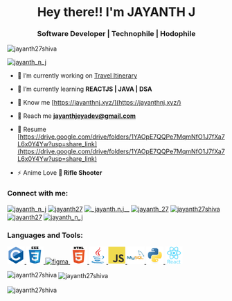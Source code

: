 <h1 align="center">Hey there!! I'm JAYANTH J</h1>
<h3 align="center">Software Developer | Technophile | Hodophile</h3>

<p align="left"> <img src="https://komarev.com/ghpvc/?username=jayanth27shiva&label=Profile%20views&color=0e75b6&style=flat" alt="jayanth27shiva" /> </p>

<p align="left"> <a href="https://twitter.com/jayanth_n_j" target="blank"><img src="https://img.shields.io/twitter/follow/jayanth_n_j?logo=twitter&style=for-the-badge" alt="jayanth_n_j" /></a> </p>

- 🔭 I’m currently working on [Travel Itinerary](https://github.com/jayanth27shiva/Travel-Itinerary)

- 🌱 I’m currently learning **REACTJS | JAVA | DSA**

- 🔗 Know me [https://jayanthnj.xyz/](https://jayanthnj.xyz/)

- 📧 Reach me **jayanthjeyadev@gmail.com**

- 📄 Resume [https://drive.google.com/drive/folders/1YAOpE7QQPe7MqmNfO1J7fXa7L6x0Y4Yw?usp=share_link](https://drive.google.com/drive/folders/1YAOpE7QQPe7MqmNfO1J7fXa7L6x0Y4Yw?usp=share_link)

- ⚡ Anime Love **🎯 Rifle Shooter**

<h3 align="left">Connect with me:</h3>
<p align="left">
<a href="https://twitter.com/jayanth_n_j" target="blank"><img align="center" src="https://raw.githubusercontent.com/rahuldkjain/github-profile-readme-generator/master/src/images/icons/Social/twitter.svg" alt="jayanth_n_j" height="30" width="40" /></a>
<a href="https://linkedin.com/in/jayanth27" target="blank"><img align="center" src="https://raw.githubusercontent.com/rahuldkjain/github-profile-readme-generator/master/src/images/icons/Social/linked-in-alt.svg" alt="jayanth27" height="30" width="40" /></a>
<a href="https://instagram.com/_jayanth.n.j__" target="blank"><img align="center" src="https://raw.githubusercontent.com/rahuldkjain/github-profile-readme-generator/master/src/images/icons/Social/instagram.svg" alt="_jayanth.n.j__" height="30" width="40" /></a>
<a href="https://www.codechef.com/users/jayanth_27" target="blank"><img align="center" src="https://cdn.jsdelivr.net/npm/simple-icons@3.1.0/icons/codechef.svg" alt="jayanth_27" height="30" width="40" /></a>
<a href="https://www.hackerrank.com/jayanth27shiva" target="blank"><img align="center" src="https://raw.githubusercontent.com/rahuldkjain/github-profile-readme-generator/master/src/images/icons/Social/hackerrank.svg" alt="jayanth27shiva" height="30" width="40" /></a>
<a href="https://codeforces.com/profile/jayanth27" target="blank"><img align="center" src="https://raw.githubusercontent.com/rahuldkjain/github-profile-readme-generator/master/src/images/icons/Social/codeforces.svg" alt="jayanth27" height="30" width="40" /></a>
<a href="https://www.leetcode.com/jayanth_n_j" target="blank"><img align="center" src="https://raw.githubusercontent.com/rahuldkjain/github-profile-readme-generator/master/src/images/icons/Social/leet-code.svg" alt="jayanth_n_j" height="30" width="40" /></a>
</p>

<h3 align="left">Languages and Tools:</h3>
<p align="left"> <a href="https://www.cprogramming.com/" target="_blank" rel="noreferrer"> <img src="https://raw.githubusercontent.com/devicons/devicon/master/icons/c/c-original.svg" alt="c" width="40" height="40"/> </a> <a href="https://www.w3schools.com/css/" target="_blank" rel="noreferrer"> <img src="https://raw.githubusercontent.com/devicons/devicon/master/icons/css3/css3-original-wordmark.svg" alt="css3" width="40" height="40"/> </a> <a href="https://www.figma.com/" target="_blank" rel="noreferrer"> <img src="https://www.vectorlogo.zone/logos/figma/figma-icon.svg" alt="figma" width="40" height="40"/> </a> <a href="https://www.w3.org/html/" target="_blank" rel="noreferrer"> <img src="https://raw.githubusercontent.com/devicons/devicon/master/icons/html5/html5-original-wordmark.svg" alt="html5" width="40" height="40"/> </a> <a href="https://www.java.com" target="_blank" rel="noreferrer"> <img src="https://raw.githubusercontent.com/devicons/devicon/master/icons/java/java-original.svg" alt="java" width="40" height="40"/> </a> <a href="https://developer.mozilla.org/en-US/docs/Web/JavaScript" target="_blank" rel="noreferrer"> <img src="https://raw.githubusercontent.com/devicons/devicon/master/icons/javascript/javascript-original.svg" alt="javascript" width="40" height="40"/> </a> <a href="https://www.mysql.com/" target="_blank" rel="noreferrer"> <img src="https://raw.githubusercontent.com/devicons/devicon/master/icons/mysql/mysql-original-wordmark.svg" alt="mysql" width="40" height="40"/> </a> <a href="https://www.python.org" target="_blank" rel="noreferrer"> <img src="https://raw.githubusercontent.com/devicons/devicon/master/icons/python/python-original.svg" alt="python" width="40" height="40"/> </a> <a href="https://reactjs.org/" target="_blank" rel="noreferrer"> <img src="https://raw.githubusercontent.com/devicons/devicon/master/icons/react/react-original-wordmark.svg" alt="react" width="40" height="40"/> </a> </p>

<p><img align="left" src="https://github-readme-stats.vercel.app/api/top-langs?username=jayanth27shiva&show_icons=true&locale=en&layout=compact" alt="jayanth27shiva" /></p>

<p>&nbsp;<img align="center" src="https://github-readme-stats.vercel.app/api?username=jayanth27shiva&show_icons=true&locale=en" alt="jayanth27shiva" /></p>

<p><img align="center" src="https://github-readme-streak-stats.herokuapp.com/?user=jayanth27shiva&" alt="jayanth27shiva" /></p>
